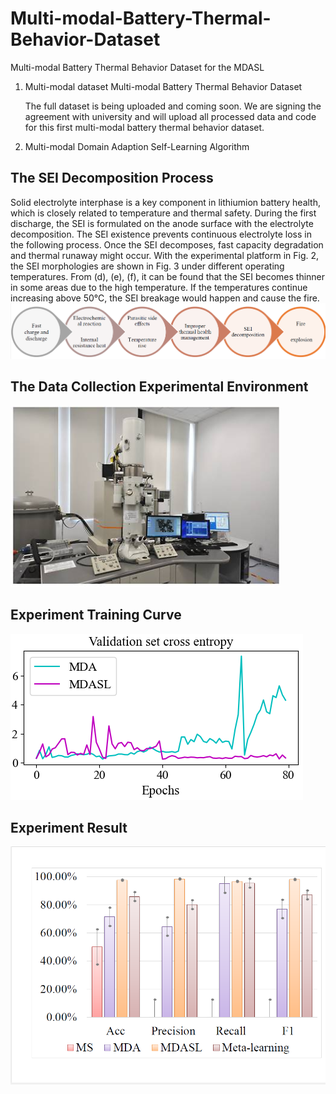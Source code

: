 # Multi-modal-Battery-Thermal-Behavior-Dataset
Multi-modal Battery Thermal Behavior Dataset for the MDASL

1. Multi-modal dataset
Multi-modal Battery Thermal Behavior Dataset
   
   The full dataset is being uploaded and coming soon. We are signing the agreement with university and will upload all processed data and code for this first multi-modal battery thermal behavior dataset.

2. Multi-modal Domain Adaption Self-Learning Algorithm

## The SEI Decomposition Process
Solid electrolyte interphase is a key component in lithiumion battery health, which is closely related to temperature and thermal safety. During the first discharge, the SEI is formulated on the anode surface with the electrolyte decomposition.
The SEI existence prevents continuous electrolyte loss in the following process. Once the SEI decomposes, fast capacity degradation and thermal runaway might occur.
With the experimental platform in Fig. 2, the SEI morphologies are shown in Fig. 3 under different operating temperatures. From (d), (e), (f), it can be found that the SEI becomes thinner in some areas due to the high temperature. If the temperatures continue increasing above 50℃, the SEI breakage would happen and cause the fire.
![image](https://github.com/eeyd/Multi-modal-Battery-Thermal-Behavior-Dataset/blob/main/figure/Figure1.png)

## The Data Collection Experimental Environment
![image](https://github.com/eeyd/Multi-modal-Battery-Thermal-Behavior-Dataset/blob/main/figure/Figure3.png)

## Experiment Training Curve
![image](https://github.com/eeyd/Multi-modal-Battery-Thermal-Behavior-Dataset/blob/main/figure/Figure12.png)


## Experiment Result
![image](https://github.com/eeyd/Multi-modal-Battery-Thermal-Behavior-Dataset/blob/main/figure/Figure10.png)

